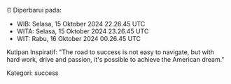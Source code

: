 ⏰ Diperbarui pada:
- WIB: Selasa, 15 Oktober 2024 22.26.45 UTC
- WITA: Selasa, 15 Oktober 2024 23.26.45 UTC
- WIT: Rabu, 16 Oktober 2024 00.26.45 UTC

Kutipan Inspiratif:
"The road to success is not easy to navigate, but with hard work, drive and passion, it's possible to achieve the American dream."


Kategori: success


